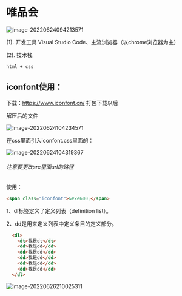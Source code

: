 # 唯品会

![image-20220624094213571](C:\Users\Administrator.SC-201902031211\AppData\Roaming\Typora\typora-user-images\image-20220624094213571.png)

(1). 开发工具  Visual Studio Code、主流浏览器（以chrome浏览器为主）

(2). 技术栈

```html
html + css
```



## iconfont使用：

下载：https://www.iconfont.cn/  打包下载以后

解压后的文件

![image-20220624104234571](C:\Users\Administrator.SC-201902031211\AppData\Roaming\Typora\typora-user-images\image-20220624104234571.png)

在css里面引入iconfont.css里面的：

![image-20220624104319367](C:\Users\Administrator.SC-201902031211\AppData\Roaming\Typora\typora-user-images\image-20220624104319367.png)

###### 注意要更改src里面url的路径

使用：

```html
<span class="iconfont">&#xe600;</span>
```



1、dl标签定义了定义列表（definition list）。

2、dd是用来定义列表中定义条目的定义部分。

```html
  <dl>
	<dt>我是dt</dt>
	<dd>我是dd</dd>
	<dd>我是dd</dd>
	<dd>我是dd</dd>
	<dd>我是dd</dd>
	<dd>我是dd</dd>
  </dl>
```



![image-20220626210025311](C:\Users\Administrator.SC-201902031211\AppData\Roaming\Typora\typora-user-images\image-20220626210025311.png)

